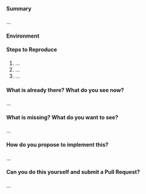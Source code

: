 <!--
Thanks for submitting an issue. Please fill the template below,
otherwise we will not be able to process this issue.
-->

#### Summary
<!-- Summarize the issue in a few sentences: -->

...

#### Environment


#### Steps to Reproduce
<!-- How can we reproduce the problem? How should the feature work? -->

1. ...
2. ...
3. ...

#### What is already there? What do you see now?
<!-- Also upload terminal output and logs (as .txt files) or screenshots if applicable. -->

...

#### What is missing? What do you want to see?
<!-- Please add some examples or mock-ups if applicable. -->

...

#### How do you propose to implement this?
<!-- Please think about how this could be implemented. -->

...

#### Can you do this yourself and submit a Pull Request?
<!-- You can also @mention experts if you need help with this. -->

...
